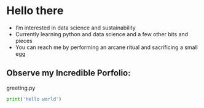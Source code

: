 # Hello there
- I’m interested in data science and sustainability
- Currently learning python and data science and a few other bits and pieces
- You can reach me by performing an arcane ritual and sacrificing a small egg

## Observe my Incredible Porfolio:

greeting.py
```py
print('hello world')
```

<!---
Mr-Ixolate/Mr-Ixolate is a ✨ special ✨ repository because its `README.md` (this file) appears on your GitHub profile.
You can click the Preview link to take a look at your changes.
--->
